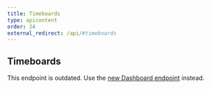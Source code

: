 ```yaml
---
title: Timeboards
type: apicontent
order: 24
external_redirect: /api/#timeboards
---
```

## Timeboards

<div class="alert alert-danger">
    This endpoint is outdated. Use the <a href="https://docs.datadoghq.com/api/#dashboards">new Dashboard endpoint</a> instead.
</div>
